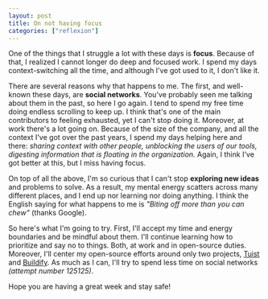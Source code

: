 ```yaml
---
layout: post
title: On not having focus
categories: ["reflexion"]
---
```


One of the things that I struggle a lot with these days is **focus**.
Because of that,
I realized I cannot longer do deep and focused work.
I spend my days context-switching all the time,
and although I've got used to it,
I don't like it.

There are several reasons why that happens to me.
The first,
and well-known these days,
are **social networks**.
You've probably seen me talking about them in the past,
so here I go again.
I tend to spend my free time doing endless scrolling to keep up.
I think that's one of the main contributors to feeling exhausted,
yet I can't stop doing it.
Moreover,
at work there's a lot going on.
Because of the size of the company,
and all the context I've got over the past years,
I spend my days helping here and there:
_sharing context with other people,
unblocking the users of our tools,
digesting information that is floating in the organization._
Again,
I think I've got better at this,
but I miss having focus.

On top of all the above,
I'm so curious that I can't stop **exploring new ideas** and problems to solve.
As a result,
my mental energy scatters across many different places,
and I end up nor learning nor doing anything.
I think the English saying for what happens to me is _"Biting off more than you can chew"_ (thanks Google).

So here's what I'm going to try.
First,
I'll accept my time and energy boundaries and be mindful about them.
I'll continue learning how to prioritize and say no to things.
Both, at work and in open-source duties.
Moreover,
I'll center my open-source efforts around only two projects,
[Tuist](https://tuist.io) and [Buildify](https://buildify.com).
As much as I can, I'll try to spend less time on social networks _(attempt number 125125)_.

Hope you are having a great week and stay safe!
